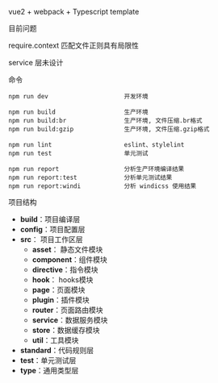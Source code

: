 vue2 + webpack + Typescript template

目前问题

require.context 匹配文件正则具有局限性

service 层未设计


命令
```
npm run dev                     开发环境

npm run build                   生产环境
npm run build:br                生产环境, 文件压缩.br格式
npm run build:gzip              生产环境, 文件压缩.gzip格式

npm run lint                    eslint、stylelint
npm run test                    单元测试

npm run report                  分析生产环境编译结果
npm run report:test             分析单元测试结果
npm run report:windi            分析 windicss 使用结果
```

项目结构
* **build**：项目编译层
* **config**：项目配置层
* **src**： 项目工作区层
    * **asset**： 静态文件模块
    * **component**：组件模块
    * **directive**：指令模块
    * **hook**： hooks模块
    * **page**：页面模块
    * **plugin**：插件模块
    * **router**：页面路由模块
    * **service**：数据服务模块
    * **store**：数据缓存模块
    * **util**：工具模块
* **standard**：代码规则层
* **test**：单元测试层
* **type**：通用类型层